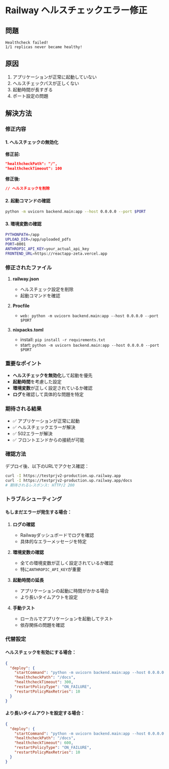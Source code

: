 # Railway ヘルスチェックエラー修正

## 問題
```
Healthcheck failed!
1/1 replicas never became healthy!
```

## 原因
1. アプリケーションが正常に起動していない
2. ヘルスチェックパスが正しくない
3. 起動時間が長すぎる
4. ポート設定の問題

## 解決方法

### 修正内容

#### 1. ヘルスチェックの無効化
**修正前:**
```json
"healthcheckPath": "/",
"healthcheckTimeout": 100
```

**修正後:**
```json
// ヘルスチェックを削除
```

#### 2. 起動コマンドの確認
```bash
python -m uvicorn backend.main:app --host 0.0.0.0 --port $PORT
```

#### 3. 環境変数の確認
```bash
PYTHONPATH=/app
UPLOAD_DIR=/app/uploaded_pdfs
PORT=8001
ANTHROPIC_API_KEY=your_actual_api_key
FRONTEND_URL=https://reactapp-zeta.vercel.app
```

### 修正されたファイル

1. **railway.json**
   - ヘルスチェック設定を削除
   - 起動コマンドを確認

2. **Procfile**
   - `web: python -m uvicorn backend.main:app --host 0.0.0.0 --port $PORT`

3. **nixpacks.toml**
   - install: `pip install -r requirements.txt`
   - start: `python -m uvicorn backend.main:app --host 0.0.0.0 --port $PORT`

### 重要なポイント

- **ヘルスチェックを無効化**して起動を優先
- **起動時間**を考慮した設定
- **環境変数**が正しく設定されているか確認
- **ログ**を確認して具体的な問題を特定

### 期待される結果

- ✅ アプリケーションが正常に起動
- ✅ ヘルスチェックエラーが解決
- ✅ 502エラーが解決
- ✅ フロントエンドからの接続が可能

### 確認方法

デプロイ後、以下のURLでアクセス確認：
```bash
curl -I https://testprjv2-production.up.railway.app
curl -I https://testprjv2-production.up.railway.app/docs
# 期待されるレスポンス: HTTP/2 200
```

### トラブルシューティング

#### もしまだエラーが発生する場合：

1. **ログの確認**
   - Railwayダッシュボードでログを確認
   - 具体的なエラーメッセージを特定

2. **環境変数の確認**
   - 全ての環境変数が正しく設定されているか確認
   - 特に`ANTHROPIC_API_KEY`が重要

3. **起動時間の延長**
   - アプリケーションの起動に時間がかかる場合
   - より長いタイムアウトを設定

4. **手動テスト**
   - ローカルでアプリケーションを起動してテスト
   - 依存関係の問題を確認

### 代替設定

#### ヘルスチェックを有効にする場合：
```json
{
  "deploy": {
    "startCommand": "python -m uvicorn backend.main:app --host 0.0.0.0 --port $PORT",
    "healthcheckPath": "/docs",
    "healthcheckTimeout": 300,
    "restartPolicyType": "ON_FAILURE",
    "restartPolicyMaxRetries": 10
  }
}
```

#### より長いタイムアウトを設定する場合：
```json
{
  "deploy": {
    "startCommand": "python -m uvicorn backend.main:app --host 0.0.0.0 --port $PORT",
    "healthcheckPath": "/docs",
    "healthcheckTimeout": 600,
    "restartPolicyType": "ON_FAILURE",
    "restartPolicyMaxRetries": 10
  }
}
``` 